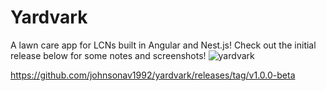 # Yardvark

A lawn care app for LCNs built in Angular and Nest.js! Check out the initial release below for some notes and screenshots!
![yardvark](https://github.com/user-attachments/assets/cca60b38-86d4-421f-94eb-369a29c4a47e)

https://github.com/johnsonav1992/yardvark/releases/tag/v1.0.0-beta
